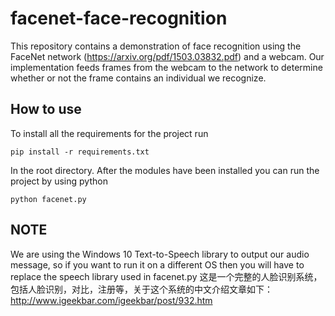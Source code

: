 # facenet-face-recognition

This repository contains a demonstration of face recognition using the FaceNet network (https://arxiv.org/pdf/1503.03832.pdf) and a webcam. Our implementation feeds frames from the webcam to the network to determine whether or not the frame contains an individual we recognize.

## How to use

To install all the requirements for the project run

	pip install -r requirements.txt

In the root directory. After the modules have been installed you can run the project by using python

	python facenet.py

## NOTE

We are using the Windows 10 Text-to-Speech library to output our audio message, so if you want to run it on a different OS then you will have to replace the speech library used in facenet.py
这是一个完整的人脸识别系统，包括人脸识别，对比，注册等，关于这个系统的中文介绍文章如下：
http://www.igeekbar.com/igeekbar/post/932.htm